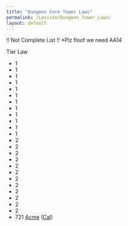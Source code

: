 ```yaml
---
title: "Dungeon Core Tower Laws"
permalink: /Lexicon/Dungeon_Tower_Laws/
layout: default
---
```


!! Not Complete List !!
*Plz floof we need AA14

Tier    Law
- 1
- 1
- 1
- 1
- 1
- 1
- 1
- 1
- 1
- 1
- 1
- 1
- 2
- 2
- 2
- 2
- 2
- 2
- 2
- 2
- 2
- 2
- 2
- 2
- 721 [Acme](Acme.md) ([Cal](../_Characters/DivineDungeon/Cal.md))